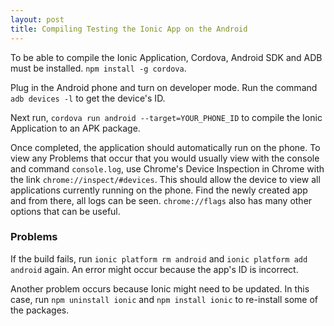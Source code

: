 ```yaml
---
layout: post
title: Compiling Testing the Ionic App on the Android
---
```


To be able to compile the Ionic Application, Cordova, Android SDK and ADB must be installed. `npm install -g cordova`.

Plug in the Android phone and turn on developer mode. Run the command `adb devices -l` to get the device's ID.

Next run, `cordova run android --target=YOUR_PHONE_ID` to compile the Ionic Application to an APK package.

Once completed, the application should automatically run on the phone. To view any Problems that occur that you would usually view with the console and command `console.log`, use Chrome's Device Inspection in Chrome with the link `chrome://inspect/#devices`. This should allow the device to view all applications currently running on the phone. Find the newly created app and from there, all logs can be seen. `chrome://flags` also has many other options that can be useful.

### Problems

If the build fails, run `ionic platform rm android` and `ionic platform add android` again. An error might occur because the app's ID is incorrect.

Another problem occurs because Ionic might need to be updated. In this case, run `npm uninstall ionic` and `npm install ionic` to re-install some of the packages.

